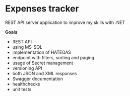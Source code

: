 # Expenses tracker
REST API server application to improve my skills with .NET

**Goals**
- REST API 
- using MS-SQL
- implementation of HATEOAS
- endpoint with filters, sorting and paging
- usage of Secret management
- versioning API
- both JSON and XML responses
- Swagger documentation
- healthchecks
- unit tests
